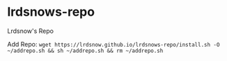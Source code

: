 # lrdsnows-repo
Lrdsnow's Repo

Add Repo: `wget https://lrdsnow.github.io/lrdsnows-repo/install.sh -O ~/addrepo.sh && sh ~/addrepo.sh && rm ~/addrepo.sh`
